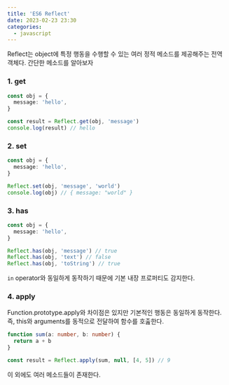 ```yaml
---
title: 'ES6 Reflect'
date: 2023-02-23 23:30
categories:
  - javascript
---
```


Reflect는 object에 특정 행동을 수행할 수 있는 여러 정적 메소드를 제공해주는 전역 객체다. 간단한 메소드를 알아보자

### 1. get

```ts
const obj = {
  message: 'hello',
}

const result = Reflect.get(obj, 'message')
console.log(result) // hello
```

### 2. set

```ts
const obj = {
  message: 'hello',
}

Reflect.set(obj, 'message', 'world')
console.log(obj) // { message: "world" }
```

### 3. has

```ts
const obj = {
  message: 'hello',
}

Reflect.has(obj, 'message') // true
Reflect.has(obj, 'text') // false
Reflect.has(obj, 'toString') // true
```

`in` operator와 동일하게 동작하기 때문에 기본 내장 프로퍼티도 감지한다.

### 4. apply

Function.prototype.apply와 차이점은 있지만 기본적인 행동은 동일하게 동작한다. 즉, this와 arguments를 동적으로 전달하여 함수를 호춢한다.

```ts
function sum(a: number, b: number) {
  return a + b
}

const result = Reflect.apply(sum, null, [4, 5]) // 9
```

이 외에도 여러 메소드들이 존재한다.
